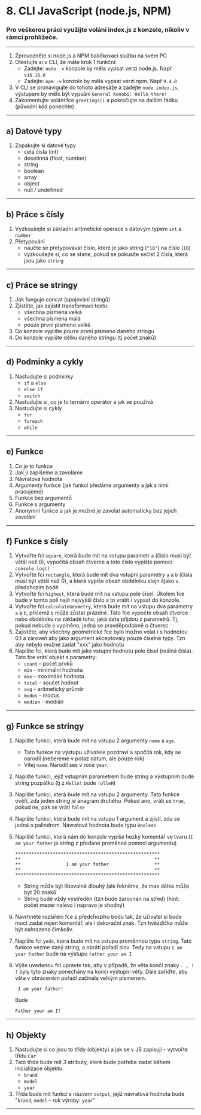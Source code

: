 # 8. CLI JavaScript (node.js, NPM)
### Pro veškerou práci využijte volání index.js z konzole, nikoliv v rámci prohlížeče.

---
1. Zprovozněte si node.js a NPM balíčkovací službu na svém PC
2. Otestujte si v CLI, že máte krok 1 funkční:
   - Zadejte: ```node -v``` konzole by měla vypsat verzi node.js. Např ```v16.16.0```
   - Zadejte: ```npm -v``` konzole by měla vypsat verzi npm. Např ```9.4.0```
3. V CLI se pronavigujte do tohoto adresáže a zadejte ```node index.js```, výstupem by mělo být vypsání  ```General Kenobi: Hello there!```
4. Zakomentujte volání fce ```greetings()``` a pokračujte na dalším řádku (původní kód ponechte)
---
## a) Datové typy

1. Zopakujte si datové typy
   - celá čísla (int)
   - desetinná (float, number)
   - string
   - boolean
   - array
   - object
   - null / undefined

---
## b) Práce s čísly

1. Vyzkoušejte si základní aritmetické operace s datovým typem ``int`` a ``number``
2. Přetypování
   - naučte se přetypovávat číslo, které je jako string (``"10"``) na číslo (``10``)
   - vyzkoušejte si, co se stane, pokud se pokusíte sečíst 2 čísla, která jsou jako ``string``

---

## c) Práce se stringy

1. Jak funguje concat (spojování stringů)
2. Zjistěte, jak zajistit transformaci textu:
   - všechna písmena velká
   - všechna písmena malá
   - pouze první písmeno velké
3. Do konzole vypište pouze první písmeno daného stringu
4. Do konzole vypište délku daného stringu (tj počet znaků)

---

## d) Podmínky a cykly

1. Nastudujte si podmínky
   - ``if`` a ``else``
   - ``else if``
   - ``switch``
2. Nastudujte si, co je to ternární operátor a jak se používá
3. Nastudujte si cykly
   - ``for``
   - ``foreach``
   - ``while``

---

## e) Funkce

1. Co je to funkce
2. Jak ji zapíšeme a zavoláme
3. Návratová hodnota 
4. Argumenty funkce (jak funkci předáme argumenty a jak s nimi pracujeme)
5. Funkce bez argumentů
6. Funkce s argumenty
7. Anonymní funkce a jak je možné je zavolat automaticky bez jejich zavolání

---
## f) Funkce s čísly
   1. Vytvořte fci ```square```, která bude mít na vstupu parametr ```a``` (číslo musí být větší než 0), vypočítá obsah čtverce a toto číslo vypište pomocí ```console.log()```
   2. Vytvořte fci ```rectangle```, která bude mít dva vstupní parametry ```a``` a ```b``` (čísla musí být větší než 0), a která vypíše obsah obdélníku stejn ějako v předchozím bodě
   3. Vytvořte fci ``highest``, která bude mít na vstupu pole čísel. Úkolem fce bude v tomto poli najít nejvyšší číslo a to vrátit / vypsat do konzole.
   4. Vytvořte fci ``calculateGeometry``, která bude mít na vstupu dva parametry ``a`` a ``b``, přičemž ``b`` může zůstat prázdné. Tato fce vypočte obsah čtverce nebo obdélníku na základě toho, jaká data přijdou z parametrů. Tj, pokud nebude ``b`` vyplněno, jedná se pravděpodobně o čtverec
   5. Zajistěte, aby všechny geometrické fce bylo možno volat i s hodnotou 0.1 a zároveň aby jako argument akceptovaly pouze číselné typy. Tzn aby nebylo možné zadat "xxx" jako hodnotu
   6. Napište fci, která bude mít jako vstupní hodnotu pole čísel (reálná čísla). Tato fce vrátí objekt s parametry:
       - ``count`` - počet prvků
       - ``min`` - minimální hodnota
       - ``max`` - maximální hodnota
       - ``total`` - součet hodnot
       - ``avg`` - aritmetický průměr
       - ``modus`` - modus
       - ``median`` - medián

---

## g) Funkce se stringy

1. Napište funkci, která bude mít na vstupu 2 argumenty ``name`` a ``age``.
   - Tato funkce na výstupu uživatele pozdraví a spočítá rok, kdy se narodil (nebereme v potaz datum, ale pouze rok)
   -   Vítej ``name``. Narodil ses v roce ``year``.
2. Napište funkci, jejíž vstupním parametrem bude string a výstupním bude string pozpátku (tj z ``Hello!`` bude ``!olleH``)
3. Napište funkci, která bude mít na vstupu 2 argumenty. Tato funkce ověří, zda jeden string je anagram druhého. Pokud ano, vrátí se ``true``, pokud ne, pak se vrátí ``false``
4. Napište funkci, která bude mít na vstupu 1 argument a zjistí, zda se jedná o palindrom. Návratová hodnota bude typu ``Boolean``
5. Napiště funkci, která nám do konzole vypíše hezký komentář ve tvaru (```I am your father``` je string z předané proměnné pomocí argumentu)

   ````
   ******************************************************
   **                                                  **
   **                 I am your father                 **
   **                                                  **
   ******************************************************
   ````
   - String může být libovolně dlouhý (ale řekněme, že max délka může být 20 znaků
   - String bude vždy vystředěn (tzn bude zarovnán na střed) (hint: počet mezer nalevo i napravo je shodný)
6. Navrhněte rozšíření fce z předchozího bodu tak, že uživatel si bude moct zadat nejen komentář, ale i dekorační znak. Tzn hvězdička může být nahrazena čímkoliv.
7. Napište fci ``yoda``, která bude mít na vstupu proměnnou typu ``string``. Tato funkce vezme daný string, a obrátí pořadí slov. Tedy na vstupu ``I am your father`` bude na výstupu ``father your am I``
8. Výše uvedenou fci upravte tak, aby v případě, že věta končí znaky ``. , ! ?`` byly tyto znaky ponechány na konci výstupní věty. Dále zařiďte, aby věta v obráceném pořadí začínala velkým písmenem.
   
   ````
    I am your father!
   ````
   Bude
   ````
   Father your am I!
   ````
---

## h) Objekty

1. Nastudujte si co jsou to třídy (objekty) a jak se v JS zapisují - vytvořte třídu ``Car``
2. Tato třída bude mít 3 atributy, které bude potřeba zadat během inicializace objektu.
   - ``brand``
   - ``model``
   - ``year``
3. Třída bude mít funkci s názvem ``output``, jejíž návratová hodnota bude "``brand``, ``model`` - rok výroby: ``year``"
---